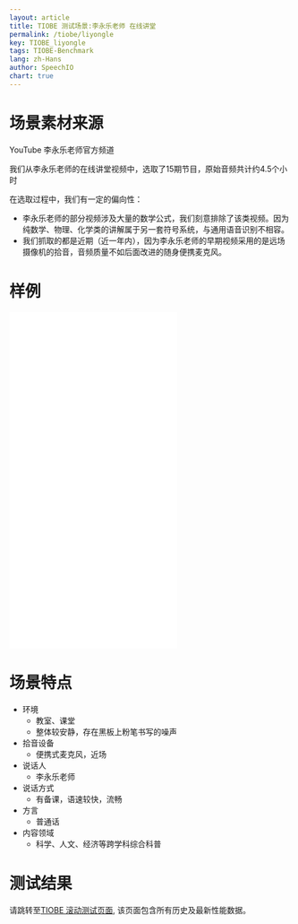 ```yaml
---
layout: article
title: TIOBE 测试场景:李永乐老师 在线讲堂
permalink: /tiobe/liyongle
key: TIOBE_liyongle
tags: TIOBE-Benchmark
lang: zh-Hans
author: SpeechIO
chart: true
---
```


# 场景素材来源
YouTube 李永乐老师官方频道

我们从李永乐老师的在线讲堂视频中，选取了15期节目，原始音频共计约4.5个小时

在选取过程中，我们有一定的偏向性：
* 李永乐老师的部分视频涉及大量的数学公式，我们刻意排除了该类视频。因为纯数学、物理、化学类的讲解属于另一套符号系统，与通用语音识别不相容。
* 我们抓取的都是近期（近一年内），因为李永乐老师的早期视频采用的是远场摄像机的拾音，音频质量不如后面改进的随身便携麦克风。

# 样例
<iframe src="//player.bilibili.com/player.html?aid=80866591&bvid=BV1UJ411Y7Mr&cid=138407637&page=1" scrolling="no" border="0" frameborder="no" framespacing="0" allowfullscreen="true"> </iframe>

<iframe src="//player.bilibili.com/player.html?aid=540378473&bvid=BV1qi4y1t7Mg&cid=185123645&page=1" scrolling="no" border="0" frameborder="no" framespacing="0" allowfullscreen="true"> </iframe>

<iframe src="//player.bilibili.com/player.html?aid=925416077&bvid=BV1QT4y1g7PK&cid=183807705&page=1" scrolling="no" border="0" frameborder="no" framespacing="0" allowfullscreen="true"> </iframe>

<iframe src="//player.bilibili.com/player.html?aid=82411679&bvid=BV1AJ41157sM&cid=140999678&page=1" scrolling="no" border="0" frameborder="no" framespacing="0" allowfullscreen="true"> </iframe>

# 场景特点
* 环境
  * 教室、课堂
  * 整体较安静，存在黑板上粉笔书写的噪声
* 拾音设备
  * 便携式麦克风，近场
* 说话人
  * 李永乐老师
* 说话方式
  * 有备课，语速较快，流畅
* 方言
  * 普通话
* 内容领域
  * 科学、人文、经济等跨学科综合科普

# 测试结果
请跳转至[TIOBE 滚动测试页面](/tiobe/timeline#场景李永乐老师-在线讲堂), 该页面包含所有历史及最新性能数据。